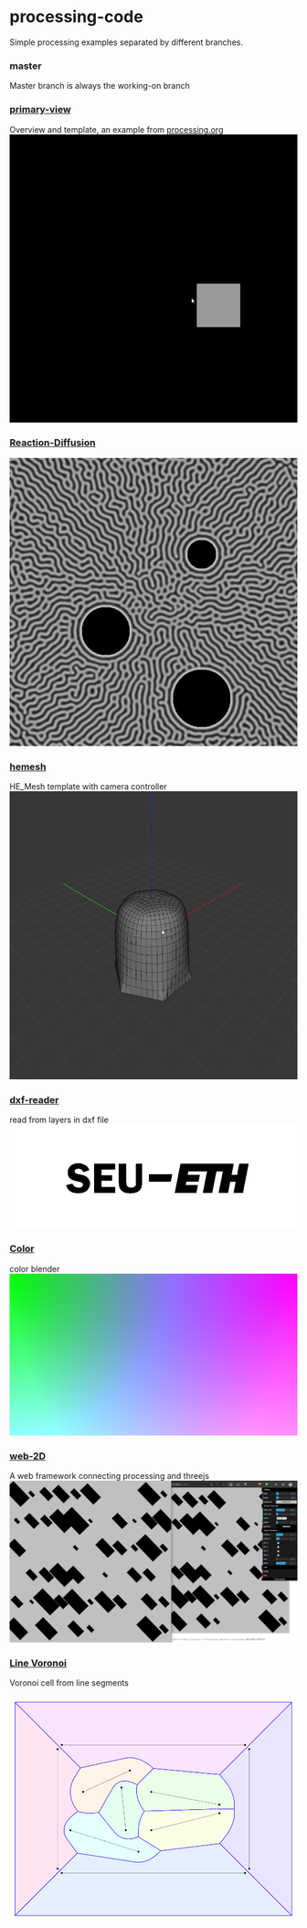 # processing-code

Simple processing examples separated by different branches.

### master
Master branch is always the working-on branch

### [primary-view](https://github.com/amomorning/processing-code/tree/primary-view)
Overview and template, an example from [processing.org](https://processing.org/examples/mousefunctions.html)
![](https://github.com/amomorning/processing-code/blob/primary-view/fig/HWXu8aTBde.gif)

### [Reaction-Diffusion](https://github.com/amomorning/processing-code/tree/diffusion)
![](https://github.com/amomorning/processing-code/blob/diffusion/fig/SKo2w2KJSda.png)

### [hemesh](https://github.com/amomorning/processing-code/tree/hemesh)
HE_Mesh template with camera controller
![](https://github.com/amomorning/processing-code/blob/hemesh/fig/XhpK4nms4w.gif)

### [dxf-reader](https://github.com/amomorning/processing-code/tree/dxf-reader)
read from layers in dxf file
![](https://github.com/amomorning/processing-code/blob/dxf-reader/fig/seu-eth.png)

### [Color](https://github.com/amomorning/processing-code/tree/color)
color blender
![](https://github.com/amomorning/processing-code/blob/color/fig/color.png)

### [web-2D](https://github.com/amomorning/processing-code/tree/2D-web)
A web framework connecting processing and threejs
![](https://github.com/amomorning/processing-code/blob/2D-web/fig/modulate.png)

### [Line Voronoi](https://github.com/amomorning/processing-code/tree/voronoi)
Voronoi cell from line segments

![](https://github.com/amomorning/processing-code/blob/voronoi/fig/line-voronoi.png)
